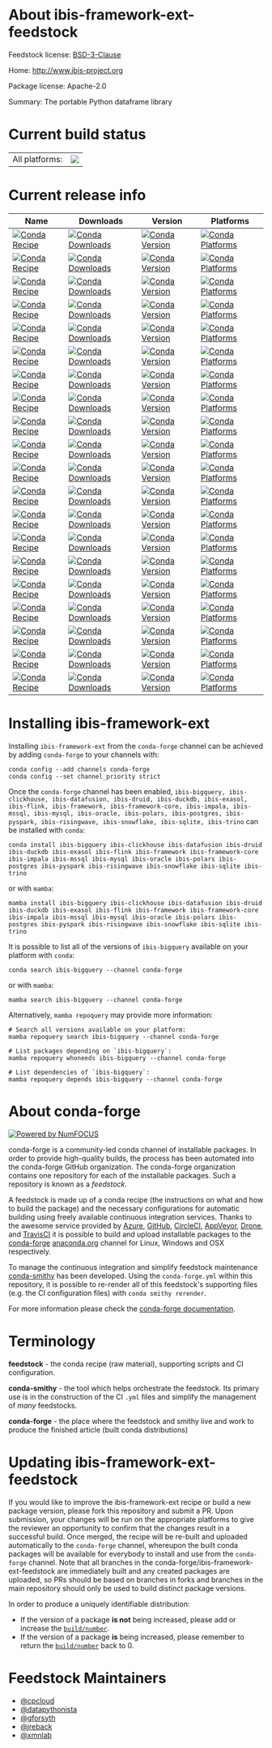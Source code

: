 About ibis-framework-ext-feedstock
==================================

Feedstock license: [BSD-3-Clause](https://github.com/conda-forge/ibis-framework-feedstock/blob/main/LICENSE.txt)

Home: http://www.ibis-project.org

Package license: Apache-2.0

Summary: The portable Python dataframe library

Current build status
====================


<table><tr><td>All platforms:</td>
    <td>
      <a href="https://dev.azure.com/conda-forge/feedstock-builds/_build/latest?definitionId=5299&branchName=main">
        <img src="https://dev.azure.com/conda-forge/feedstock-builds/_apis/build/status/ibis-framework-feedstock?branchName=main">
      </a>
    </td>
  </tr>
</table>

Current release info
====================

| Name | Downloads | Version | Platforms |
| --- | --- | --- | --- |
| [![Conda Recipe](https://img.shields.io/badge/recipe-ibis--bigquery-green.svg)](https://anaconda.org/conda-forge/ibis-bigquery) | [![Conda Downloads](https://img.shields.io/conda/dn/conda-forge/ibis-bigquery.svg)](https://anaconda.org/conda-forge/ibis-bigquery) | [![Conda Version](https://img.shields.io/conda/vn/conda-forge/ibis-bigquery.svg)](https://anaconda.org/conda-forge/ibis-bigquery) | [![Conda Platforms](https://img.shields.io/conda/pn/conda-forge/ibis-bigquery.svg)](https://anaconda.org/conda-forge/ibis-bigquery) |
| [![Conda Recipe](https://img.shields.io/badge/recipe-ibis--clickhouse-green.svg)](https://anaconda.org/conda-forge/ibis-clickhouse) | [![Conda Downloads](https://img.shields.io/conda/dn/conda-forge/ibis-clickhouse.svg)](https://anaconda.org/conda-forge/ibis-clickhouse) | [![Conda Version](https://img.shields.io/conda/vn/conda-forge/ibis-clickhouse.svg)](https://anaconda.org/conda-forge/ibis-clickhouse) | [![Conda Platforms](https://img.shields.io/conda/pn/conda-forge/ibis-clickhouse.svg)](https://anaconda.org/conda-forge/ibis-clickhouse) |
| [![Conda Recipe](https://img.shields.io/badge/recipe-ibis--datafusion-green.svg)](https://anaconda.org/conda-forge/ibis-datafusion) | [![Conda Downloads](https://img.shields.io/conda/dn/conda-forge/ibis-datafusion.svg)](https://anaconda.org/conda-forge/ibis-datafusion) | [![Conda Version](https://img.shields.io/conda/vn/conda-forge/ibis-datafusion.svg)](https://anaconda.org/conda-forge/ibis-datafusion) | [![Conda Platforms](https://img.shields.io/conda/pn/conda-forge/ibis-datafusion.svg)](https://anaconda.org/conda-forge/ibis-datafusion) |
| [![Conda Recipe](https://img.shields.io/badge/recipe-ibis--druid-green.svg)](https://anaconda.org/conda-forge/ibis-druid) | [![Conda Downloads](https://img.shields.io/conda/dn/conda-forge/ibis-druid.svg)](https://anaconda.org/conda-forge/ibis-druid) | [![Conda Version](https://img.shields.io/conda/vn/conda-forge/ibis-druid.svg)](https://anaconda.org/conda-forge/ibis-druid) | [![Conda Platforms](https://img.shields.io/conda/pn/conda-forge/ibis-druid.svg)](https://anaconda.org/conda-forge/ibis-druid) |
| [![Conda Recipe](https://img.shields.io/badge/recipe-ibis--duckdb-green.svg)](https://anaconda.org/conda-forge/ibis-duckdb) | [![Conda Downloads](https://img.shields.io/conda/dn/conda-forge/ibis-duckdb.svg)](https://anaconda.org/conda-forge/ibis-duckdb) | [![Conda Version](https://img.shields.io/conda/vn/conda-forge/ibis-duckdb.svg)](https://anaconda.org/conda-forge/ibis-duckdb) | [![Conda Platforms](https://img.shields.io/conda/pn/conda-forge/ibis-duckdb.svg)](https://anaconda.org/conda-forge/ibis-duckdb) |
| [![Conda Recipe](https://img.shields.io/badge/recipe-ibis--exasol-green.svg)](https://anaconda.org/conda-forge/ibis-exasol) | [![Conda Downloads](https://img.shields.io/conda/dn/conda-forge/ibis-exasol.svg)](https://anaconda.org/conda-forge/ibis-exasol) | [![Conda Version](https://img.shields.io/conda/vn/conda-forge/ibis-exasol.svg)](https://anaconda.org/conda-forge/ibis-exasol) | [![Conda Platforms](https://img.shields.io/conda/pn/conda-forge/ibis-exasol.svg)](https://anaconda.org/conda-forge/ibis-exasol) |
| [![Conda Recipe](https://img.shields.io/badge/recipe-ibis--flink-green.svg)](https://anaconda.org/conda-forge/ibis-flink) | [![Conda Downloads](https://img.shields.io/conda/dn/conda-forge/ibis-flink.svg)](https://anaconda.org/conda-forge/ibis-flink) | [![Conda Version](https://img.shields.io/conda/vn/conda-forge/ibis-flink.svg)](https://anaconda.org/conda-forge/ibis-flink) | [![Conda Platforms](https://img.shields.io/conda/pn/conda-forge/ibis-flink.svg)](https://anaconda.org/conda-forge/ibis-flink) |
| [![Conda Recipe](https://img.shields.io/badge/recipe-ibis--framework-green.svg)](https://anaconda.org/conda-forge/ibis-framework) | [![Conda Downloads](https://img.shields.io/conda/dn/conda-forge/ibis-framework.svg)](https://anaconda.org/conda-forge/ibis-framework) | [![Conda Version](https://img.shields.io/conda/vn/conda-forge/ibis-framework.svg)](https://anaconda.org/conda-forge/ibis-framework) | [![Conda Platforms](https://img.shields.io/conda/pn/conda-forge/ibis-framework.svg)](https://anaconda.org/conda-forge/ibis-framework) |
| [![Conda Recipe](https://img.shields.io/badge/recipe-ibis--framework--core-green.svg)](https://anaconda.org/conda-forge/ibis-framework-core) | [![Conda Downloads](https://img.shields.io/conda/dn/conda-forge/ibis-framework-core.svg)](https://anaconda.org/conda-forge/ibis-framework-core) | [![Conda Version](https://img.shields.io/conda/vn/conda-forge/ibis-framework-core.svg)](https://anaconda.org/conda-forge/ibis-framework-core) | [![Conda Platforms](https://img.shields.io/conda/pn/conda-forge/ibis-framework-core.svg)](https://anaconda.org/conda-forge/ibis-framework-core) |
| [![Conda Recipe](https://img.shields.io/badge/recipe-ibis--impala-green.svg)](https://anaconda.org/conda-forge/ibis-impala) | [![Conda Downloads](https://img.shields.io/conda/dn/conda-forge/ibis-impala.svg)](https://anaconda.org/conda-forge/ibis-impala) | [![Conda Version](https://img.shields.io/conda/vn/conda-forge/ibis-impala.svg)](https://anaconda.org/conda-forge/ibis-impala) | [![Conda Platforms](https://img.shields.io/conda/pn/conda-forge/ibis-impala.svg)](https://anaconda.org/conda-forge/ibis-impala) |
| [![Conda Recipe](https://img.shields.io/badge/recipe-ibis--mssql-green.svg)](https://anaconda.org/conda-forge/ibis-mssql) | [![Conda Downloads](https://img.shields.io/conda/dn/conda-forge/ibis-mssql.svg)](https://anaconda.org/conda-forge/ibis-mssql) | [![Conda Version](https://img.shields.io/conda/vn/conda-forge/ibis-mssql.svg)](https://anaconda.org/conda-forge/ibis-mssql) | [![Conda Platforms](https://img.shields.io/conda/pn/conda-forge/ibis-mssql.svg)](https://anaconda.org/conda-forge/ibis-mssql) |
| [![Conda Recipe](https://img.shields.io/badge/recipe-ibis--mysql-green.svg)](https://anaconda.org/conda-forge/ibis-mysql) | [![Conda Downloads](https://img.shields.io/conda/dn/conda-forge/ibis-mysql.svg)](https://anaconda.org/conda-forge/ibis-mysql) | [![Conda Version](https://img.shields.io/conda/vn/conda-forge/ibis-mysql.svg)](https://anaconda.org/conda-forge/ibis-mysql) | [![Conda Platforms](https://img.shields.io/conda/pn/conda-forge/ibis-mysql.svg)](https://anaconda.org/conda-forge/ibis-mysql) |
| [![Conda Recipe](https://img.shields.io/badge/recipe-ibis--oracle-green.svg)](https://anaconda.org/conda-forge/ibis-oracle) | [![Conda Downloads](https://img.shields.io/conda/dn/conda-forge/ibis-oracle.svg)](https://anaconda.org/conda-forge/ibis-oracle) | [![Conda Version](https://img.shields.io/conda/vn/conda-forge/ibis-oracle.svg)](https://anaconda.org/conda-forge/ibis-oracle) | [![Conda Platforms](https://img.shields.io/conda/pn/conda-forge/ibis-oracle.svg)](https://anaconda.org/conda-forge/ibis-oracle) |
| [![Conda Recipe](https://img.shields.io/badge/recipe-ibis--polars-green.svg)](https://anaconda.org/conda-forge/ibis-polars) | [![Conda Downloads](https://img.shields.io/conda/dn/conda-forge/ibis-polars.svg)](https://anaconda.org/conda-forge/ibis-polars) | [![Conda Version](https://img.shields.io/conda/vn/conda-forge/ibis-polars.svg)](https://anaconda.org/conda-forge/ibis-polars) | [![Conda Platforms](https://img.shields.io/conda/pn/conda-forge/ibis-polars.svg)](https://anaconda.org/conda-forge/ibis-polars) |
| [![Conda Recipe](https://img.shields.io/badge/recipe-ibis--postgres-green.svg)](https://anaconda.org/conda-forge/ibis-postgres) | [![Conda Downloads](https://img.shields.io/conda/dn/conda-forge/ibis-postgres.svg)](https://anaconda.org/conda-forge/ibis-postgres) | [![Conda Version](https://img.shields.io/conda/vn/conda-forge/ibis-postgres.svg)](https://anaconda.org/conda-forge/ibis-postgres) | [![Conda Platforms](https://img.shields.io/conda/pn/conda-forge/ibis-postgres.svg)](https://anaconda.org/conda-forge/ibis-postgres) |
| [![Conda Recipe](https://img.shields.io/badge/recipe-ibis--pyspark-green.svg)](https://anaconda.org/conda-forge/ibis-pyspark) | [![Conda Downloads](https://img.shields.io/conda/dn/conda-forge/ibis-pyspark.svg)](https://anaconda.org/conda-forge/ibis-pyspark) | [![Conda Version](https://img.shields.io/conda/vn/conda-forge/ibis-pyspark.svg)](https://anaconda.org/conda-forge/ibis-pyspark) | [![Conda Platforms](https://img.shields.io/conda/pn/conda-forge/ibis-pyspark.svg)](https://anaconda.org/conda-forge/ibis-pyspark) |
| [![Conda Recipe](https://img.shields.io/badge/recipe-ibis--risingwave-green.svg)](https://anaconda.org/conda-forge/ibis-risingwave) | [![Conda Downloads](https://img.shields.io/conda/dn/conda-forge/ibis-risingwave.svg)](https://anaconda.org/conda-forge/ibis-risingwave) | [![Conda Version](https://img.shields.io/conda/vn/conda-forge/ibis-risingwave.svg)](https://anaconda.org/conda-forge/ibis-risingwave) | [![Conda Platforms](https://img.shields.io/conda/pn/conda-forge/ibis-risingwave.svg)](https://anaconda.org/conda-forge/ibis-risingwave) |
| [![Conda Recipe](https://img.shields.io/badge/recipe-ibis--snowflake-green.svg)](https://anaconda.org/conda-forge/ibis-snowflake) | [![Conda Downloads](https://img.shields.io/conda/dn/conda-forge/ibis-snowflake.svg)](https://anaconda.org/conda-forge/ibis-snowflake) | [![Conda Version](https://img.shields.io/conda/vn/conda-forge/ibis-snowflake.svg)](https://anaconda.org/conda-forge/ibis-snowflake) | [![Conda Platforms](https://img.shields.io/conda/pn/conda-forge/ibis-snowflake.svg)](https://anaconda.org/conda-forge/ibis-snowflake) |
| [![Conda Recipe](https://img.shields.io/badge/recipe-ibis--sqlite-green.svg)](https://anaconda.org/conda-forge/ibis-sqlite) | [![Conda Downloads](https://img.shields.io/conda/dn/conda-forge/ibis-sqlite.svg)](https://anaconda.org/conda-forge/ibis-sqlite) | [![Conda Version](https://img.shields.io/conda/vn/conda-forge/ibis-sqlite.svg)](https://anaconda.org/conda-forge/ibis-sqlite) | [![Conda Platforms](https://img.shields.io/conda/pn/conda-forge/ibis-sqlite.svg)](https://anaconda.org/conda-forge/ibis-sqlite) |
| [![Conda Recipe](https://img.shields.io/badge/recipe-ibis--trino-green.svg)](https://anaconda.org/conda-forge/ibis-trino) | [![Conda Downloads](https://img.shields.io/conda/dn/conda-forge/ibis-trino.svg)](https://anaconda.org/conda-forge/ibis-trino) | [![Conda Version](https://img.shields.io/conda/vn/conda-forge/ibis-trino.svg)](https://anaconda.org/conda-forge/ibis-trino) | [![Conda Platforms](https://img.shields.io/conda/pn/conda-forge/ibis-trino.svg)](https://anaconda.org/conda-forge/ibis-trino) |

Installing ibis-framework-ext
=============================

Installing `ibis-framework-ext` from the `conda-forge` channel can be achieved by adding `conda-forge` to your channels with:

```
conda config --add channels conda-forge
conda config --set channel_priority strict
```

Once the `conda-forge` channel has been enabled, `ibis-bigquery, ibis-clickhouse, ibis-datafusion, ibis-druid, ibis-duckdb, ibis-exasol, ibis-flink, ibis-framework, ibis-framework-core, ibis-impala, ibis-mssql, ibis-mysql, ibis-oracle, ibis-polars, ibis-postgres, ibis-pyspark, ibis-risingwave, ibis-snowflake, ibis-sqlite, ibis-trino` can be installed with `conda`:

```
conda install ibis-bigquery ibis-clickhouse ibis-datafusion ibis-druid ibis-duckdb ibis-exasol ibis-flink ibis-framework ibis-framework-core ibis-impala ibis-mssql ibis-mysql ibis-oracle ibis-polars ibis-postgres ibis-pyspark ibis-risingwave ibis-snowflake ibis-sqlite ibis-trino
```

or with `mamba`:

```
mamba install ibis-bigquery ibis-clickhouse ibis-datafusion ibis-druid ibis-duckdb ibis-exasol ibis-flink ibis-framework ibis-framework-core ibis-impala ibis-mssql ibis-mysql ibis-oracle ibis-polars ibis-postgres ibis-pyspark ibis-risingwave ibis-snowflake ibis-sqlite ibis-trino
```

It is possible to list all of the versions of `ibis-bigquery` available on your platform with `conda`:

```
conda search ibis-bigquery --channel conda-forge
```

or with `mamba`:

```
mamba search ibis-bigquery --channel conda-forge
```

Alternatively, `mamba repoquery` may provide more information:

```
# Search all versions available on your platform:
mamba repoquery search ibis-bigquery --channel conda-forge

# List packages depending on `ibis-bigquery`:
mamba repoquery whoneeds ibis-bigquery --channel conda-forge

# List dependencies of `ibis-bigquery`:
mamba repoquery depends ibis-bigquery --channel conda-forge
```


About conda-forge
=================

[![Powered by
NumFOCUS](https://img.shields.io/badge/powered%20by-NumFOCUS-orange.svg?style=flat&colorA=E1523D&colorB=007D8A)](https://numfocus.org)

conda-forge is a community-led conda channel of installable packages.
In order to provide high-quality builds, the process has been automated into the
conda-forge GitHub organization. The conda-forge organization contains one repository
for each of the installable packages. Such a repository is known as a *feedstock*.

A feedstock is made up of a conda recipe (the instructions on what and how to build
the package) and the necessary configurations for automatic building using freely
available continuous integration services. Thanks to the awesome service provided by
[Azure](https://azure.microsoft.com/en-us/services/devops/), [GitHub](https://github.com/),
[CircleCI](https://circleci.com/), [AppVeyor](https://www.appveyor.com/),
[Drone](https://cloud.drone.io/welcome), and [TravisCI](https://travis-ci.com/)
it is possible to build and upload installable packages to the
[conda-forge](https://anaconda.org/conda-forge) [anaconda.org](https://anaconda.org/)
channel for Linux, Windows and OSX respectively.

To manage the continuous integration and simplify feedstock maintenance
[conda-smithy](https://github.com/conda-forge/conda-smithy) has been developed.
Using the ``conda-forge.yml`` within this repository, it is possible to re-render all of
this feedstock's supporting files (e.g. the CI configuration files) with ``conda smithy rerender``.

For more information please check the [conda-forge documentation](https://conda-forge.org/docs/).

Terminology
===========

**feedstock** - the conda recipe (raw material), supporting scripts and CI configuration.

**conda-smithy** - the tool which helps orchestrate the feedstock.
                   Its primary use is in the construction of the CI ``.yml`` files
                   and simplify the management of *many* feedstocks.

**conda-forge** - the place where the feedstock and smithy live and work to
                  produce the finished article (built conda distributions)


Updating ibis-framework-ext-feedstock
=====================================

If you would like to improve the ibis-framework-ext recipe or build a new
package version, please fork this repository and submit a PR. Upon submission,
your changes will be run on the appropriate platforms to give the reviewer an
opportunity to confirm that the changes result in a successful build. Once
merged, the recipe will be re-built and uploaded automatically to the
`conda-forge` channel, whereupon the built conda packages will be available for
everybody to install and use from the `conda-forge` channel.
Note that all branches in the conda-forge/ibis-framework-ext-feedstock are
immediately built and any created packages are uploaded, so PRs should be based
on branches in forks and branches in the main repository should only be used to
build distinct package versions.

In order to produce a uniquely identifiable distribution:
 * If the version of a package **is not** being increased, please add or increase
   the [``build/number``](https://docs.conda.io/projects/conda-build/en/latest/resources/define-metadata.html#build-number-and-string).
 * If the version of a package **is** being increased, please remember to return
   the [``build/number``](https://docs.conda.io/projects/conda-build/en/latest/resources/define-metadata.html#build-number-and-string)
   back to 0.

Feedstock Maintainers
=====================

* [@cpcloud](https://github.com/cpcloud/)
* [@datapythonista](https://github.com/datapythonista/)
* [@gforsyth](https://github.com/gforsyth/)
* [@jreback](https://github.com/jreback/)
* [@xmnlab](https://github.com/xmnlab/)

